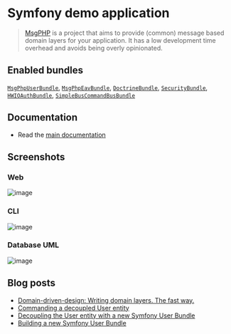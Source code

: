 # Symfony demo application

> [MsgPHP](https://msgphp.github.io/) is a project that aims to provide (common) message based domain layers for your application. It has a low development time overhead and avoids being overly opinionated.

## Enabled bundles

[`MsgPhpUserBundle`](https://github.com/msgphp/user-bundle),
[`MsgPhpEavBundle`](https://github.com/msgphp/eav-bundle),
[`DoctrineBundle`](https://github.com/doctrine/DoctrineBundle),
[`SecurityBundle`](https://github.com/symfony/security-bundle),
[`HWIOAuthBundle`](https://github.com/hwi/HWIOAuthBundle),
[`SimpleBusCommandBusBundle`](https://github.com/SimpleBus/SymfonyBridge)

## Documentation

- Read the [main documentation](https://msgphp.github.io/docs)

## Screenshots

### Web
![image](https://user-images.githubusercontent.com/1047696/37556485-29ac757c-29f7-11e8-857f-473a4efac189.png)

### CLI
![image](https://user-images.githubusercontent.com/1047696/37556509-802f98e8-29f7-11e8-9ccd-6112a9bedfb5.png)

### Database UML
![image](https://user-images.githubusercontent.com/1047696/37556527-e7ead33a-29f7-11e8-84bd-0a4f0c64c871.png)

## Blog posts

- [Domain-driven-design: Writing domain layers. The fast way.](https://medium.com/@ro0NL/domain-driven-design-writing-domain-layers-the-fast-way-60ef87399374)
- [Commanding a decoupled User entity](https://medium.com/@ro0NL/commanding-a-decoupled-user-entity-aee8723c43e5)
- [Decoupling the User entity with a new Symfony User Bundle](https://medium.com/@ro0NL/decoupling-the-user-entity-with-a-new-symfony-user-bundle-7d2d5d85bdf9)
- [Building a new Symfony User Bundle](https://medium.com/@ro0NL/building-a-new-symfony-user-bundle-b4fe5a9d9d80)
